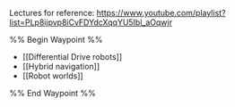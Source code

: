Lectures for reference: https://www.youtube.com/playlist?list=PLp8ijpvp8iCvFDYdcXqqYU5Ibl_aOqwjr

%% Begin Waypoint %%
- [[Differential Drive robots]]
- [[Hybrid navigation]]
- [[Robot worlds]]

%% End Waypoint %%